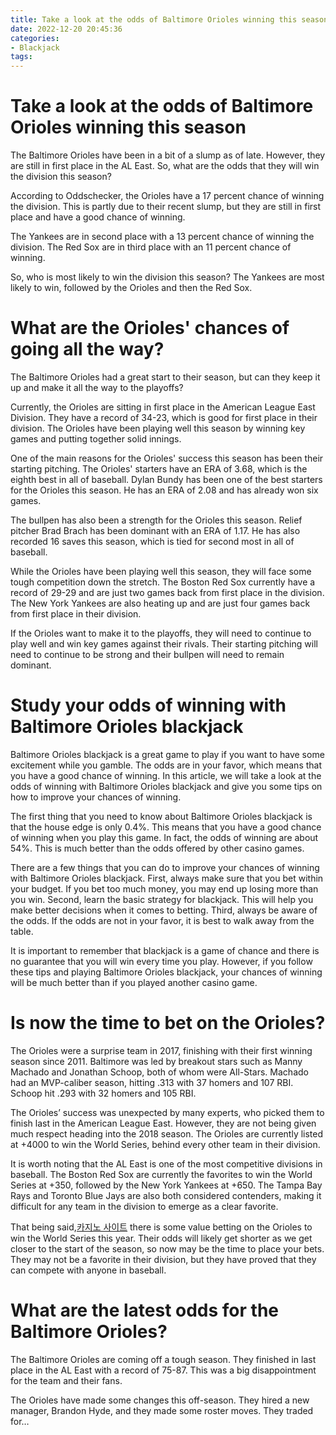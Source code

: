 ```yaml
---
title: Take a look at the odds of Baltimore Orioles winning this season
date: 2022-12-20 20:45:36
categories:
- Blackjack
tags:
---
```



#  Take a look at the odds of Baltimore Orioles winning this season

The Baltimore Orioles have been in a bit of a slump as of late. However, they are still in first place in the AL East. So, what are the odds that they will win the division this season?

According to Oddschecker, the Orioles have a 17 percent chance of winning the division. This is partly due to their recent slump, but they are still in first place and have a good chance of winning.

The Yankees are in second place with a 13 percent chance of winning the division. The Red Sox are in third place with an 11 percent chance of winning.

So, who is most likely to win the division this season? The Yankees are most likely to win, followed by the Orioles and then the Red Sox.

#  What are the Orioles' chances of going all the way?

The Baltimore Orioles had a great start to their season, but can they keep it up and make it all the way to the playoffs?

Currently, the Orioles are sitting in first place in the American League East Division. They have a record of 34-23, which is good for first place in their division. The Orioles have been playing well this season by winning key games and putting together solid innings.

One of the main reasons for the Orioles' success this season has been their starting pitching. The Orioles' starters have an ERA of 3.68, which is the eighth best in all of baseball. Dylan Bundy has been one of the best starters for the Orioles this season. He has an ERA of 2.08 and has already won six games.

The bullpen has also been a strength for the Orioles this season. Relief pitcher Brad Brach has been dominant with an ERA of 1.17. He has also recorded 16 saves this season, which is tied for second most in all of baseball.

While the Orioles have been playing well this season, they will face some tough competition down the stretch. The Boston Red Sox currently have a record of 29-29 and are just two games back from first place in the division. The New York Yankees are also heating up and are just four games back from first place in their division.

If the Orioles want to make it to the playoffs, they will need to continue to play well and win key games against their rivals. Their starting pitching will need to continue to be strong and their bullpen will need to remain dominant.

#  Study your odds of winning with Baltimore Orioles blackjack

Baltimore Orioles blackjack is a great game to play if you want to have some excitement while you gamble. The odds are in your favor, which means that you have a good chance of winning. In this article, we will take a look at the odds of winning with Baltimore Orioles blackjack and give you some tips on how to improve your chances of winning.

The first thing that you need to know about Baltimore Orioles blackjack is that the house edge is only 0.4%. This means that you have a good chance of winning when you play this game. In fact, the odds of winning are about 54%. This is much better than the odds offered by other casino games.

There are a few things that you can do to improve your chances of winning with Baltimore Orioles blackjack. First, always make sure that you bet within your budget. If you bet too much money, you may end up losing more than you win. Second, learn the basic strategy for blackjack. This will help you make better decisions when it comes to betting. Third, always be aware of the odds. If the odds are not in your favor, it is best to walk away from the table.

It is important to remember that blackjack is a game of chance and there is no guarantee that you will win every time you play. However, if you follow these tips and playing Baltimore Orioles blackjack, your chances of winning will be much better than if you played another casino game.

#  Is now the time to bet on the Orioles?

The Orioles were a surprise team in 2017, finishing with their first winning season since 2011. Baltimore was led by breakout stars such as Manny Machado and Jonathan Schoop, both of whom were All-Stars. Machado had an MVP-caliber season, hitting .313 with 37 homers and 107 RBI. Schoop hit .293 with 32 homers and 105 RBI.

The Orioles’ success was unexpected by many experts, who picked them to finish last in the American League East. However, they are not being given much respect heading into the 2018 season. The Orioles are currently listed at +4000 to win the World Series, behind every other team in their division.

It is worth noting that the AL East is one of the most competitive divisions in baseball. The Boston Red Sox are currently the favorites to win the World Series at +350, followed by the New York Yankees at +650. The Tampa Bay Rays and Toronto Blue Jays are also both considered contenders, making it difficult for any team in the division to emerge as a clear favorite.

That being said,[카지노 사이트](https://choegocasino.com/) there is some value betting on the Orioles to win the World Series this year. Their odds will likely get shorter as we get closer to the start of the season, so now may be the time to place your bets. They may not be a favorite in their division, but they have proved that they can compete with anyone in baseball.

#  What are the latest odds for the Baltimore Orioles?

The Baltimore Orioles are coming off a tough season. They finished in last place in the AL East with a record of 75-87. This was a big disappointment for the team and their fans.

The Orioles have made some changes this off-season. They hired a new manager, Brandon Hyde, and they made some roster moves. They traded for…